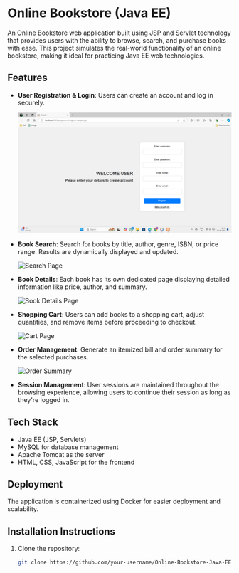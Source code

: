 # Online Bookstore (Java EE)

An Online Bookstore web application built using JSP and Servlet technology that provides users with the ability to browse, search, and purchase books with ease. This project simulates the real-world functionality of an online bookstore, making it ideal for practicing Java EE web technologies.

## Features

- **User Registration & Login**: Users can create an account and log in securely.
  
  ![Registration Page](images/register.png)

- **Book Search**: Search for books by title, author, genre, ISBN, or price range. Results are dynamically displayed and updated.
  
  ![Search Page](path_to_search_image.png)

- **Book Details**: Each book has its own dedicated page displaying detailed information like price, author, and summary.
  
  ![Book Details Page](path_to_book_details_image.png)

- **Shopping Cart**: Users can add books to a shopping cart, adjust quantities, and remove items before proceeding to checkout.
  
  ![Cart Page](path_to_cart_image.png)

- **Order Management**: Generate an itemized bill and order summary for the selected purchases.
  
  ![Order Summary](path_to_order_summary_image.png)

- **Session Management**: User sessions are maintained throughout the browsing experience, allowing users to continue their session as long as they're logged in.

## Tech Stack

- Java EE (JSP, Servlets)
- MySQL for database management
- Apache Tomcat as the server
- HTML, CSS, JavaScript for the frontend

## Deployment

The application is containerized using Docker for easier deployment and scalability.

## Installation Instructions

1. Clone the repository:
   ```bash
   git clone https://github.com/your-username/Online-Bookstore-Java-EE.git
